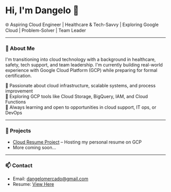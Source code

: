 # Hi, I'm Dangelo 👋

🌐 Aspiring Cloud Engineer | Healthcare & Tech-Savvy | Exploring Google Cloud | Problem-Solver | Team Leader

---

### 🚀 About Me
I'm transitioning into cloud technology with a background in healthcare, safety, tech support, and team leadership. I'm currently building real-world experience with Google Cloud Platform (GCP) while preparing for formal certification.

🔹 Passionate about cloud infrastructure, scalable systems, and process improvement  
🔹 Exploring GCP tools like Cloud Storage, BigQuery, IAM, and Cloud Functions  
🔹 Always learning and open to opportunities in cloud support, IT ops, or DevOps

---

### 📂 Projects
- [Cloud Resume Project](https://github.com/Dmercado122/cloud-resume-project) – Hosting my personal resume on GCP
- More coming soon...

---

### 📫 Contact
- Email: dangelomercado@gmail.com
- Resume: [View Here](https://example.com/Dangelo_Mercado_Resume.pdf)
